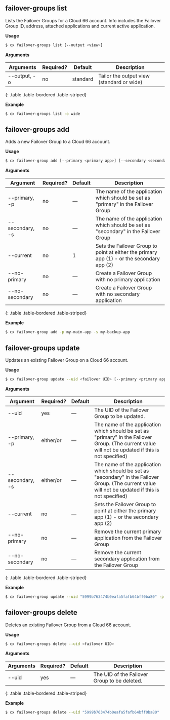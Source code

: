 ## failover-groups list

Lists the Failover Groups for a Cloud 66 account. Info includes the Failover Group ID, address, attached applications and current active application.

**Usage**

```bash
$ cx failover-groups list [--output <view>]
```

**Arguments**

| Arguments | Required? | Default | Description |
| --- | --- | --- | --- |
| --output, -o <view> | no | standard | Tailor the output view (standard or wide) |
{: .table .table-bordered .table-striped}

**Example**

```bash
$ cx failover-groups list -o wide
```

## failover-groups add

Adds a new Failover Group to a Cloud 66 account.

**Usage**

```bash
$ cx failover-group add [--primary <primary app>] [--secondary <secondary app>] [--current <app pointer>] [--no-primary] [--no-secondary]

```

**Arguments**

| Argument | Required? | Default | Description |
| --- | --- | --- | --- |
| --primary, -p <primary app> | no | — | The name of the application which should be set as "primary" in the Failover Group |
| --secondary, -s <secondary app> | no | — | The name of the application which should be set as "secondary" in the Failover Group |
| --current <app pointer> | no | 1 | Sets the Failover Group to point at either the primary app (1) - or the secondary app (2) |
| --no-primary | no | — | Create a Failover Group with no primary application |
| --no-secondary | no | — | Create a Failover Group with no secondary application |
{: .table .table-bordered .table-striped}

**Example**

```bash
$ cx failover-group add -p my-main-app -s my-backup-app
```

## failover-groups update

Updates an existing Failover Group on a Cloud 66 account. 

**Usage**

```bash
$ cx failover-group update --uid <failover UID> [--primary <primary app>] [--secondary <secondary app>] [--current <app pointer>] [--no-primary] [--no-secondary]

```

**Arguments**

| Argument | Required? | Default | Description |
| --- | --- | --- | --- |
| --uid <failover UID> | yes | — | The UID of the Failover Group to be updated. |
| --primary, -p <primary app> | either/or | — | The name of the application which should be set as "primary" in the Failover Group. (The current value will not be updated if this is not specified) |
| --secondary, -s <secondary app> | either/or | — | The name of the application which should be set as "secondary" in the Failover Group. (The current value will not be updated if this is not specified) |
| --current <app pointer> | no | — | Sets the Failover Group to point at either the primary app (1) - or the secondary app (2) |
| --no-primary | no | — | Remove the current primary application from the Failover Group |
| --no-secondary | no | — | Remove the current secondary application from the Failover Group |
{: .table .table-bordered .table-striped}

**Example**

```bash
$ cx failover-group update --uid "5999b763474b0eafa5fafb64bff0ba80" -p my-main-app -s my-backup-app --current 2
```

## failover-groups delete

Deletes an existing Failover Group from a Cloud 66 account.

**Usage**

```bash
$ cx failover-groups delete --uid <failover UID>
```

**Arguments**

| Arguments | Required? | Default | Description |
| --- | --- | --- | --- |
| --uid <failover UID> | yes | — | The UID of the Failover Group to be deleted. |
{: .table .table-bordered .table-striped}

**Example**

```bash
$ cx failover-groups delete --uid "5999b763474b0eafa5fafb64bff0ba80"
```